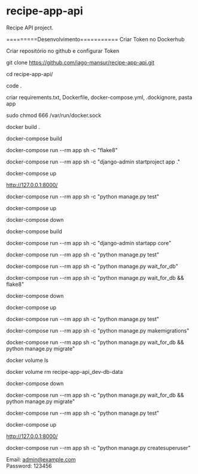 # recipe-app-api
Recipe API project.

=========Desenvolvimento===========
Criar Token no Dockerhub

Criar repositório no github e configurar Token

git clone https://github.com/iago-mansur/recipe-app-api.git

cd recipe-app-api/

code .

criar requirements.txt, Dockerfile, docker-compose.yml, .dockignore, pasta app

sudo chmod 666 /var/run/docker.sock

docker build .

docker-compose build

docker-compose run --rm app sh -c "flake8"

docker-compose run --rm app sh -c "django-admin startproject app ."

docker-compose up

http://127.0.0.1:8000/

docker-compose run --rm app sh -c "python manage.py test"

docker-compose up

docker-compose down

docker-compose build

docker-compose run --rm app sh -c "django-admin startapp core"

docker-compose run --rm app sh -c "python manage.py test"

docker-compose run --rm app sh -c "python manage.py wait_for_db"

docker-compose run --rm app sh -c "python manage.py wait_for_db && flake8"

docker-compose down

docker-compose up

docker-compose run --rm app sh -c "python manage.py test"

docker-compose run --rm app sh -c "python manage.py makemigrations"

docker-compose run --rm app sh -c "python manage.py wait_for_db && python manage.py migrate"

docker volume ls

docker volume rm recipe-app-api_dev-db-data

docker-compose down

docker-compose run --rm app sh -c "python manage.py wait_for_db && python manage.py migrate"

docker-compose run --rm app sh -c "python manage.py test"

docker-compose up

http://127.0.0.1:8000/

docker-compose run --rm app sh -c "python manage.py createsuperuser"

Email: admin@example.com                    
Password: 123456